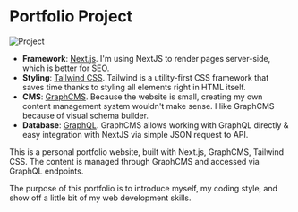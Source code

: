 # Portfolio Project

![Project](https://i.imgur.com/H4CCEGe.jpg)

* **Framework**: [Next.js](https://nextjs.org/). I'm using NextJS to render pages server-side, which is better for SEO.
* **Styling**: [Tailwind CSS](https://tailwindcss.com/). Tailwind is a utility-first CSS framework that saves time thanks to styling all elements right in HTML itself.
* **CMS**: [GraphCMS](https://graphcms.com/). Because the website is small, creating my own content management system wouldn't make sense. I like GraphCMS because of visual schema builder.
* **Database**: [GraphQL](https://graphql.org/).  GraphCMS allows working with GraphQL directly & easy integration with NextJS via simple JSON request to API.

This is a personal  portfolio website, built with Next.js, GraphCMS, Tailwind CSS. The content is managed through GraphCMS and accessed via GraphQL endpoints.

The purpose of this portfolio is to introduce myself, my coding style, and show off a little bit of my web development skills.
